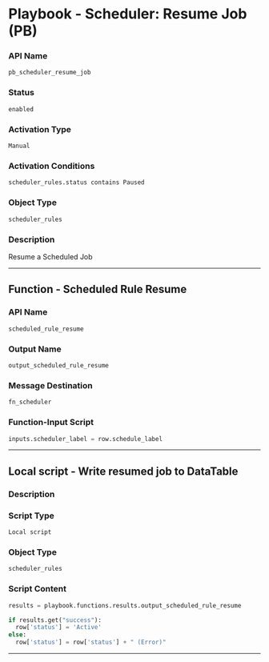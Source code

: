 <!--
    DO NOT MANUALLY EDIT THIS FILE
    THIS FILE IS AUTOMATICALLY GENERATED WITH resilient-sdk codegen
    Generated with resilient-sdk v51.0.2.2.1096
-->

# Playbook - Scheduler: Resume Job (PB)

### API Name
`pb_scheduler_resume_job`

### Status
`enabled`

### Activation Type
`Manual`

### Activation Conditions
`scheduler_rules.status contains Paused`

### Object Type
`scheduler_rules`

### Description
Resume a Scheduled Job


---
## Function - Scheduled Rule Resume

### API Name
`scheduled_rule_resume`

### Output Name
`output_scheduled_rule_resume`

### Message Destination
`fn_scheduler`

### Function-Input Script
```python
inputs.scheduler_label = row.schedule_label
```

---

## Local script - Write resumed job to DataTable

### Description


### Script Type
`Local script`

### Object Type
`scheduler_rules`

### Script Content
```python
results = playbook.functions.results.output_scheduled_rule_resume

if results.get("success"):
  row['status'] = 'Active'
else:
  row['status'] = row['status'] + " (Error)"
```

---

